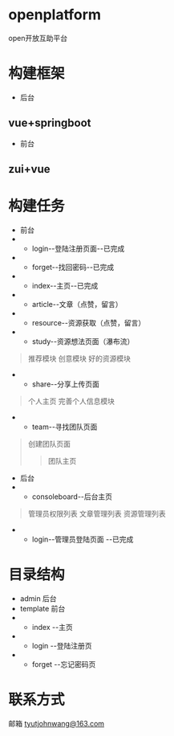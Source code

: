 # openplatform
open开放互助平台

# 构建框架

* 后台
## vue+springboot

* 前台
## zui+vue

# 构建任务
* 前台
* * login--登陆注册页面--已完成
* * forget--找回密码--已完成
* * index--主页--已完成
* * article--文章（点赞，留言）
* * resource--资源获取（点赞，留言）
* * study--资源想法页面（瀑布流）
> 推荐模块
> 创意模块
> 好的资源模块
* * share--分享上传页面
> 个人主页
> 完善个人信息模块
* * team--寻找团队页面
> 创建团队页面
>> 团队主页
* 后台
* * consoleboard--后台主页 
> 管理员权限列表
> 文章管理列表
> 资源管理列表
* * login--管理员登陆页面 --已完成
  


# 目录结构
* admin 后台
* template 前台
* * index --主页
* * login --登陆注册页
* * forget --忘记密码页

# 联系方式
邮箱 tyutjohnwang@163.com
